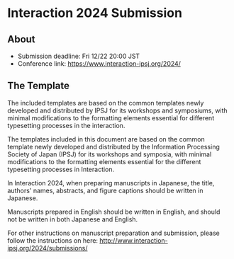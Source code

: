 # Interaction 2024 Submission

## About
- Submission deadline: Fri 12/22 20:00 JST
- Conference link: https://www.interaction-ipsj.org/2024/

## The Template
The included templates are based on the common templates newly developed and distributed by IPSJ for its workshops and symposiums, with minimal modifications to the formatting elements essential for different typesetting processes in the interaction.

The templates included in this document are based on the common template newly developed and distributed by the Information Processing Society of Japan (IPSJ) for its workshops and symposia, with minimal modifications to the formatting elements essential for the different typesetting processes in Interaction.

In Interaction 2024, when preparing manuscripts in Japanese, the title, authors' names, abstracts, and figure captions should be written in Japanese.

Manuscripts prepared in English should be written in English, and should not be written in both Japanese and English.

For other instructions on manuscript preparation and submission, please follow the instructions on here:
http://www.interaction-ipsj.org/2024/submissions/
